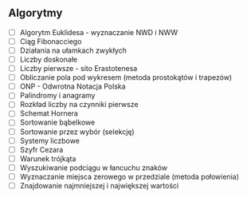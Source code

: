 ## Algorytmy
  - [ ] Algorytm Euklidesa - wyznaczanie NWD i NWW
  - [ ] Ciąg Fibonacciego
  - [ ] Działania na ułamkach zwykłych
  - [ ] Liczby doskonałe
  - [ ] Liczby pierwsze - sito Erastotenesa
  - [ ] Obliczanie pola pod wykresem (metoda prostokątów i trapezów)
  - [ ] ONP - Odwrotna Notacja Polska
  - [ ] Palindromy i anagramy
  - [ ] Rozkład liczby na czynniki pierwsze
  - [ ] Schemat Hornera
  - [ ] Sortowanie bąbelkowe
  - [ ] Sortowanie przez wybór (selekcję)
  - [ ] Systemy liczbowe
  - [ ] Szyfr Cezara
  - [ ] Warunek trójkąta
  - [ ] Wyszukiwanie podciągu w łancuchu znaków
  - [ ] Wyznaczanie miejsca zerowego w przedziale (metoda połowienia)
  - [ ] Znajdowanie najmniejszej i największej wartości
